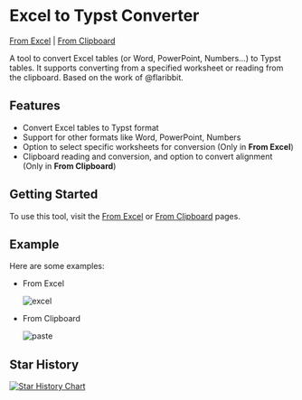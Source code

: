 # Excel to Typst Converter

[From Excel](https://hongjr03.github.io/excel-to-typst/) | [From Clipboard](https://hongjr03.github.io/excel-to-typst/paste)

A tool to convert Excel tables (or Word, PowerPoint, Numbers...) to Typst tables. It supports converting from a specified worksheet or reading from the clipboard. Based on the work of @flaribbit.

## Features

- Convert Excel tables to Typst format
- Support for other formats like Word, PowerPoint, Numbers
- Option to select specific worksheets for conversion (Only in **From Excel**)
- Clipboard reading and conversion, and option to convert alignment (Only in **From Clipboard**)

## Getting Started

To use this tool, visit the [From Excel](https://hongjr03.github.io/excel-to-typst/) or [From Clipboard](https://hongjr03.github.io/excel-to-typst/paste) pages.

## Example

Here are some examples:

- From Excel

  ![excel](assets/excel.gif)

- From Clipboard

  ![paste](assets/paste.gif)

## Star History

<a href="https://star-history.com/#hongjr03/excel-to-typst&Date">
 <picture>
   <source media="(prefers-color-scheme: dark)" srcset="https://api.star-history.com/svg?repos=hongjr03/excel-to-typst&type=Date&theme=dark" />
   <source media="(prefers-color-scheme: light)" srcset="https://api.star-history.com/svg?repos=hongjr03/excel-to-typst&type=Date" />
   <img alt="Star History Chart" src="https://api.star-history.com/svg?repos=hongjr03/excel-to-typst&type=Date" />
 </picture>
</a>
